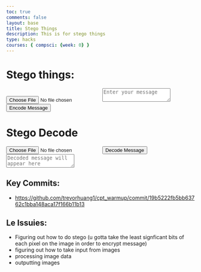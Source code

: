 ```yaml
---
toc: true
comments: false
layout: base
title: Stego Things
description: This is for stego things
type: hacks
courses: { compsci: {week: 0} }
---
```


# Stego things:

<input type="file" id="imageInput" accept="image/*">
<textarea id="messageInput" placeholder="Enter your message"></textarea>
<button onclick="encodeMessage()">Encode Message</button>
<canvas id="canvas"></canvas>

<script>
    function encodeMessage() {
            const imageInput = document.getElementById('imageInput');
            const messageInput = document.getElementById('messageInput');
            const canvas = document.getElementById('canvas');
            const ctx = canvas.getContext('2d');

            const image = new Image();
            image.src = URL.createObjectURL(imageInput.files[0]);

            image.onload = function () {
                canvas.width = image.width;
                canvas.height = image.height;

                ctx.drawImage(image, 0, 0);

                const message = messageInput.value;
                const binaryMessage = stringToBinary(message);

                let binaryIndex = 0;

                for (let y = 0; y < image.height; y++) {
                    for (let x = 0; x < image.width; x++) {
                        const pixel = ctx.getImageData(x, y, 1, 1);
                        const rgba = pixel.data;

                        for (let i = 0; i < 3; i++) {
                            if (binaryIndex < binaryMessage.length) {
                                // Set the least significant bit of each RGB component to the message bit
                                rgba[i] = (rgba[i] & 0xFE) | parseInt(binaryMessage[binaryIndex], 2);
                                binaryIndex++;
                            }
                        }

                        ctx.putImageData(new ImageData(new Uint8ClampedArray(rgba), 1, 1), x, y);
                    }
                }
                window.binaryMessageLength = binaryMessage.length;
            };
        }

        function decodeMessage() {
            const encodedImageInput = document.getElementById('encodedImageInput');
            const decodedMessageTextarea = document.getElementById('decodedMessage');
            const canvas = document.getElementById('canvas');
            const ctx = canvas.getContext('2d');

            const encodedImage = new Image();
            encodedImage.src = URL.createObjectURL(encodedImageInput.files[0]);

            encodedImage.onload = function () {
                canvas.width = encodedImage.width;
                canvas.height = encodedImage.height;

                ctx.drawImage(encodedImage, 0, 0);

                let binaryMessage = '';
                for (let y = 0; y < encodedImage.height; y++) {
                    for (let x = 0; x < encodedImage.width; x++) {
                        const pixel = ctx.getImageData(x, y, 1, 1).data;
                        if (binaryMessage.length < binaryMessageLength){
                            for (let i = 0; i < 3; i++) {
                                // Extract the least significant bit from each RGB component
                                binaryMessage += (pixel[i] & 1).toString();
                            }
                        }
                    }
                }

                const message = binaryToString(binaryMessage);
                decodedMessageTextarea.value = message;
            };
        }

        function stringToBinary(str) {
            const binary = [];
            for (let i = 0; i < str.length; i++) {
                const charCode = str.charCodeAt(i).toString(2);
                binary.push('0'.repeat(8 - charCode.length) + charCode);
            }
            return binary.join('');
        }

        function binaryToString(binary) {
            let str = '';
            for (let i = 0; i < binary.length; i += 8) {
                const byte = binary.substr(i, 8);
                str += String.fromCharCode(parseInt(byte, 2));
            }
            return str;
        }
</script>


# Stego Decode
<input type="file" id="encodedImageInput" accept="image/*">
<button onclick="decodeMessage()">Decode Message</button>
<textarea id="decodedMessage" placeholder="Decoded message will appear here"></textarea>




## Key Commits:
- https://github.com/trevorhuang1/cpt_warmup/commit/19b5222fb5bb63762c1bba148aca17f166b11b13

## Le Issuies:
- Figuring out how to do stego (u gotta take the least signficant bits of each pixel on the image in order to encrypt message)
- figuring out how to take input from images
- processing image data
- outputting images